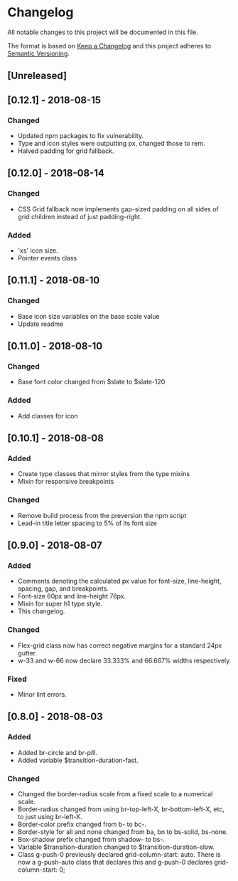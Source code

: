 # Changelog
All notable changes to this project will be documented in this file.

The format is based on [Keep a Changelog](http://keepachangelog.com/en/1.0.0/)
and this project adheres to [Semantic Versioning](http://semver.org/spec/v2.0.0.html).

## [Unreleased]

## [0.12.1] - 2018-08-15
### Changed
- Updated npm packages to fix vulnerability.
- Type and icon styles were outputting px, changed those to rem.
- Halved padding for grid fallback.

## [0.12.0] - 2018-08-14
### Changed
- CSS Grid fallback now implements gap-sized padding on all sides of grid children instead of just padding-right.

### Added
- 'xs' icon size.
- Pointer events class

## [0.11.1] - 2018-08-10
### Changed
- Base icon size variables on the base scale value
- Update readme

## [0.11.0] - 2018-08-10
### Changed
- Base font color changed from $slate to $slate-120

### Added
- Add classes for icon

## [0.10.1] - 2018-08-08
### Added
- Create type classes that mirror styles from the type mixins
- Mixin for responsive breakpoints

### Changed
- Remove build process from the preversion the npm script
- Lead-in title letter spacing to 5% of its font size

## [0.9.0] - 2018-08-07
### Added
- Comments denoting the calculated px value for font-size, line-height, spacing, gap, and breakpoints.
- Font-size 60px and line-height 76px.
- Mixin for super h1 type style.
- This changelog.

### Changed
- Flex-grid class now has correct negative margins for a standard 24px gutter.
- w-33 and w-66 now declare 33.333% and 66.667% widths respectively.

### Fixed
- Minor lint errors.

## [0.8.0] - 2018-08-03
### Added
- Added br-circle and br-pill.
- Added variable $transition-duration-fast.

### Changed
- Changed the border-radius scale from a fixed scale to a numerical scale.
- Border-radius changed from using br-top-left-X, br-bottom-left-X, etc, to just using br-left-X.
- Border-color prefix changed from b- to bc-.
- Border-style for all and none changed from ba, bn to bs-solid, bs-none.
- Box-shadow prefix changed from shadow- to bs-.
- Variable $transition-duration changed to $transition-duration-slow.
- Class g-push-0 previously declared grid-column-start: auto. There is now a g-push-auto class that declares this and g-push-0 declares grid-column-start: 0;
